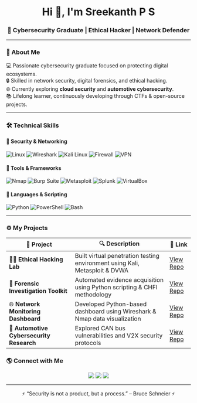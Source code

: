 <!-- 🌐 SREEKANTH P S | CYBERSECURITY PORTFOLIO -->

<!-- HEADER -->
<h1 align="center">Hi 👋, I'm Sreekanth P S</h1>
<h3 align="center">🚀 Cybersecurity Graduate | Ethical Hacker | Network Defender</h3>

---

### 🧠 About Me  
💻 Passionate cybersecurity graduate focused on protecting digital ecosystems.  
🔒 Skilled in network security, digital forensics, and ethical hacking.  
🌐 Currently exploring **cloud security** and **automotive cybersecurity**.  
📚 Lifelong learner, continuously developing through CTFs & open-source projects.  

---

### 🛠️ Technical Skills  

#### 🧩 **Security & Networking**
![Linux](https://img.shields.io/badge/Linux-FCC624?style=for-the-badge&logo=linux&logoColor=black)
![Wireshark](https://img.shields.io/badge/Wireshark-1679A7?style=for-the-badge&logo=wireshark&logoColor=white)
![Kali Linux](https://img.shields.io/badge/Kali_Linux-557C94?style=for-the-badge&logo=kalilinux&logoColor=white)
![Firewall](https://img.shields.io/badge/Firewalls-%23F05032.svg?style=for-the-badge&logo=fortinet&logoColor=white)
![VPN](https://img.shields.io/badge/VPN-Security-00599C?style=for-the-badge&logo=openvpn&logoColor=white)

#### 🧰 **Tools & Frameworks**
![Nmap](https://img.shields.io/badge/Nmap-004C97?style=for-the-badge&logo=gnu-bash&logoColor=white)
![Burp Suite](https://img.shields.io/badge/Burp_Suite-FF6C37?style=for-the-badge&logo=burpsuite&logoColor=white)
![Metasploit](https://img.shields.io/badge/Metasploit-2E86C1?style=for-the-badge&logo=metasploit&logoColor=white)
![Splunk](https://img.shields.io/badge/Splunk-000000?style=for-the-badge&logo=splunk&logoColor=white)
![VirtualBox](https://img.shields.io/badge/VirtualBox-183A61?style=for-the-badge&logo=virtualbox&logoColor=white)

#### 🧠 **Languages & Scripting**
![Python](https://img.shields.io/badge/Python-FFD43B?style=for-the-badge&logo=python&logoColor=blue)
![PowerShell](https://img.shields.io/badge/PowerShell-5391FE?style=for-the-badge&logo=powershell&logoColor=white)
![Bash](https://img.shields.io/badge/Bash_Scripting-121011?style=for-the-badge&logo=gnu-bash&logoColor=white)

---

### ⚙️ My Projects  
| 💼 Project | 🔍 Description | 🔗 Link |
|-------------|----------------|--------|
| 🕵️‍♂️ **Ethical Hacking Lab** | Built virtual penetration testing environment using Kali, Metasploit & DVWA | [View Repo](#) |
| 🧾 **Forensic Investigation Toolkit** | Automated evidence acquisition using Python scripting & CHFI methodology | [View Repo](#) |
| 🌐 **Network Monitoring Dashboard** | Developed Python-based dashboard using Wireshark & Nmap data visualization | [View Repo](#) |
| 🚗 **Automotive Cybersecurity Research** | Explored CAN bus vulnerabilities and V2X security protocols | [View Repo](#) |


### 🌎 Connect with Me  
<p align="center">
  <a href="https://www.linkedin.com/in/sreekanthps7/"><img src="https://img.shields.io/badge/LinkedIn-0077B5.svg?style=for-the-badge&logo=linkedin&logoColor=white"/></a>
  <a href="mailto:sreekanthkudallur@gmail.com"><img src="https://img.shields.io/badge/Email-D14836?style=for-the-badge&logo=gmail&logoColor=white"/></a>
  <a href="https://github.com/Sreekanth088"><img src="https://img.shields.io/badge/GitHub-181717.svg?style=for-the-badge&logo=github&logoColor=white"/></a>
</p>

---

<p align="center">⚡ “Security is not a product, but a process.” – Bruce Schneier ⚡</p>

